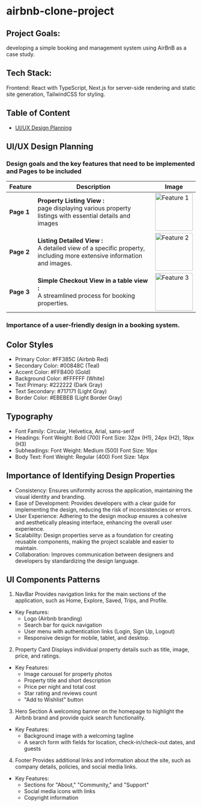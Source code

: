 # airbnb-clone-project

## Project Goals:

developing a simple booking and management system using AirBnB as a case study.

## Tech Stack:

Frontend: React with TypeScript, Next.js for server-side rendering and static site generation, TailwindCSS for styling.

## Table of Content

- [UI/UX Design Planning](#UI/UX)

## UI/UX Design Planning

### Design goals and the key features that need to be implemented and Pages to be included

| Feature    | Description                                                                                                              | Image                                                                                                                                                            |
| ---------- | ------------------------------------------------------------------------------------------------------------------------ | ---------------------------------------------------------------------------------------------------------------------------------------------------------------- |
| **Page 1** | **Property Listing View :**<br> page displaying various property listings with essential details and images              | <img src="https://www.dropbox.com/scl/fi/h7gkpbkcjxo7gd6w695e3/airbnb-1.png?rlkey=cz5q9fcf3ll64ql4z0gpkec93&st=tnjo3j79&dl=0&raw=1" alt="Feature 1" width="100"> |
| **Page 2** | **Listing Detailed View :** <br>A detailed view of a specific property, including more extensive information and images. | <img src="https://www.dropbox.com/scl/fi/pbugzbjc5bolknzv186xo/airbnb-2.png?rlkey=4hm6ogfsmgaad1hrkwehqqzb6&st=b10gzu85&dl=0&raw=1" alt="Feature 2" width="100"> |
| **Page 3** | **Simple Checkout View in a table view :** <br>A streamlined process for booking properties.                             | <img src="https://www.dropbox.com/scl/fi/ip11gibee9w2nzciar6xi/airbnb-3.png?rlkey=dwzvvnw5c9vqfrzikvugduw28&st=1hmy3vcn&dl=0&raw=1" alt="Feature 3" width="100"> |

### Importance of a user-friendly design in a booking system.

## Color Styles

- Primary Color: #FF385C (Airbnb Red)
- Secondary Color: #00848C (Teal)
- Accent Color: #FFB400 (Gold)
- Background Color: #FFFFFF (White)
- Text Primary: #222222 (Dark Gray)
- Text Secondary: #717171 (Light Gray)
- Border Color: #EBEBEB (Light Border Gray)

## Typography

- Font Family: Circular, Helvetica, Arial, sans-serif
- Headings:
  Font Weight: Bold (700)
  Font Size: 32px (H1), 24px (H2), 18px (H3)
- Subheadings:
  Font Weight: Medium (500)
  Font Size: 16px
- Body Text:
  Font Weight: Regular (400)
  Font Size: 14px

## Importance of Identifying Design Properties

- Consistency: Ensures uniformity across the application, maintaining the visual identity and branding.
- Ease of Development: Provides developers with a clear guide for implementing the design, reducing the risk of inconsistencies or errors.
- User Experience: Adhering to the design mockup ensures a cohesive and aesthetically pleasing interface, enhancing the overall user experience.
- Scalability: Design properties serve as a foundation for creating reusable components, making the project scalable and easier to maintain.
- Collaboration: Improves communication between designers and developers by standardizing the design language.

## UI Components Patterns

1. NavBar
   Provides navigation links for the main sections of the application, such as Home, Explore, Saved, Trips, and Profile.

- Key Features:
  - Logo (Airbnb branding)
  - Search bar for quick navigation
  - User menu with authentication links (Login, Sign Up, Logout)
  - Responsive design for mobile, tablet, and desktop.

2. Property Card
   Displays individual property details such as title, image, price, and ratings.

- Key Features:
  - Image carousel for property photos
  - Property title and short description
  - Price per night and total cost
  - Star rating and reviews count
  - "Add to Wishlist" button

3. Hero Section
   A welcoming banner on the homepage to highlight the Airbnb brand and provide quick search functionality.

- Key Features:
  - Background image with a welcoming tagline
  - A search form with fields for location, check-in/check-out dates, and guests

4. Footer
   Provides additional links and information about the site, such as company details, policies, and social media links.

- Key Features:
  - Sections for "About," "Community," and "Support"
  - Social media icons with links
  - Copyright information
